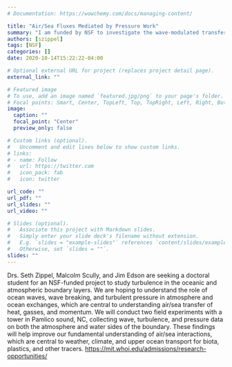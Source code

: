 ```yaml
---
# Documentation: https://wowchemy.com/docs/managing-content/

title: "Air/Sea Fluxes Mediated by Pressure Work"
summary: "I am funded by NSF to investigate the wave-modulated transfer of energy between the atmosphere and the ocean by making measurements of the mean, wave-driven and turbulent motions on both sides of the air-sea interface. Field work anticipated for Fall 2021, and 2022"
authors: [szippel]
tags: [NSF]
categories: []
date: 2020-10-14T15:22:22-04:00

# Optional external URL for project (replaces project detail page).
external_link: ""

# Featured image
# To use, add an image named `featured.jpg/png` to your page's folder.
# Focal points: Smart, Center, TopLeft, Top, TopRight, Left, Right, BottomLeft, Bottom, BottomRight.
image:
  caption: ""
  focal_point: "Center"
  preview_only: false

# Custom links (optional).
#   Uncomment and edit lines below to show custom links.
# links:
# - name: Follow
#   url: https://twitter.com
#   icon_pack: fab
#   icon: twitter

url_code: ""
url_pdf: ""
url_slides: ""
url_video: ""

# Slides (optional).
#   Associate this project with Markdown slides.
#   Simply enter your slide deck's filename without extension.
#   E.g. `slides = "example-slides"` references `content/slides/example-slides.md`.
#   Otherwise, set `slides = ""`.
slides: ""
---
```

Drs. Seth Zippel, Malcolm Scully, and  Jim Edson are seeking a doctoral student for an NSF-funded project to study turbulence in the oceanic and atmospheric boundary layers. We are hoping to understand the role of ocean waves, wave breaking, and turbulent pressure in atmosphere and ocean exchanges, which are central to understanding air/sea transfer of heat, gasses, and momentum. We will conduct two field experiments with a tower in Pamlico sound, NC, collecting wave, turbulence, and pressure data on both the atmosphere and water sides of the boundary. These findings will help improve our fundamental understanding of air/sea interactions, which are central to weather, climate, and upper ocean transport for biota, plastics, and other tracers. https://mit.whoi.edu/admissions/research-opportunities/
